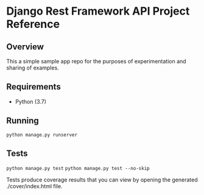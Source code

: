 # Django Rest Framework API Project Reference
## Overview
This a simple sample app repo for the purposes of experimentation and sharing of examples.
## Requirements
* Python (3.7)
## Running
`python manage.py runserver`
## Tests
`python manage.py test`
`python manage.py test --no-skip`

Tests produce coverage results that you can view by opening the generated ./cover/index.html file.